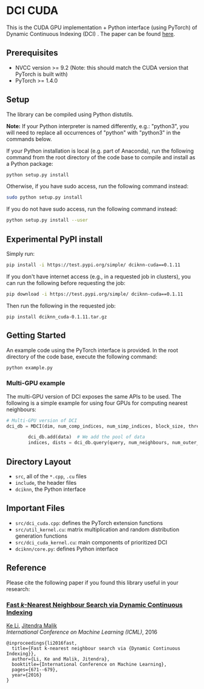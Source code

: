 # DCI CUDA

This is the CUDA GPU implementation + Python interface (using PyTorch) of Dynamic Continuous Indexing (DCI) . The paper can be found [here](https://arxiv.org/abs/1512.00442).

## Prerequisites
* NVCC version >= 9.2 (Note: this should match the CUDA version that PyTorch is built with)
* PyTorch >= 1.4.0

## Setup

The library can be compiled using Python distutils.

**Note:** If your Python interpreter is named differently, e.g.: "python3", you will need to replace all occurrences of "python" with "python3" in the commands below.

If your Python installation is local (e.g. part of Anaconda), run the following command from the root directory of the code base to compile and install as a Python package:
```bash
python setup.py install
```

Otherwise, if you have sudo access, run the following command instead:
```bash
sudo python setup.py install
```

If you do not have sudo access, run the following command instead:
```bash
python setup.py install --user
```


## Experimental PyPI install
Simply run:
```bash
pip install -i https://test.pypi.org/simple/ dciknn-cuda==0.1.11
```
If you don't have internet access (e.g., in a requested job in clusters), you can run the following before requesting the job:
```bash
pip download -i https://test.pypi.org/simple/ dciknn-cuda==0.1.11
```
Then run the following in the requested job:
```
pip install dciknn_cuda-0.1.11.tar.gz
```


## Getting Started

An example code using the PyTorch interface is provided. In the root directory of the code base, execute the following command:

```bash
python example.py
```

### Multi-GPU example
The multi-GPU version of DCI exposes the same APIs to be used. The following is a simple example for using four GPUs for computing nearest neighbours:
```python
# Multi-GPU version of DCI
dci_db = MDCI(dim, num_comp_indices, num_simp_indices, block_size, thread_size, devices=[0, 1, 2, 3])  # We specify GPUs to be used by the DCI instance with `devices`. Set to list(range(torch.cuda.device_count())) to use all available GPUs

        dci_db.add(data)  # We add the pool of data
        indices, dists = dci_db.query(query, num_neighbours, num_outer_iterations)  # We run our desired query
```


## Directory Layout
* `src`, all of the `*.cpp`, `.cu` files
* `include`, the header files
* `dciknn`, the Python interface

## Important Files
* `src/dci_cuda.cpp`: defines the PyTorch extension functions
* `src/util_kernel.cu`: matrix multiplication and random distribution generation functions
* `src/dci_cuda_kernel.cu`: main components of prioritized DCI
* `dciknn/core.py`: defines Python interface

## Reference

Please cite the following paper if you found this library useful in your research:

### [Fast _k_-Nearest Neighbour Search via Dynamic Continuous Indexing](https://arxiv.org/abs/1512.00442)
[Ke Li](https://people.eecs.berkeley.edu/~ke.li/), [Jitendra Malik](https://people.eecs.berkeley.edu/~malik/)\
*International Conference on Machine Learning (ICML)*, 2016

```
@inproceedings{li2016fast,
  title={Fast k-nearest neighbour search via {Dynamic Continuous Indexing}},
  author={Li, Ke and Malik, Jitendra},
  booktitle={International Conference on Machine Learning},
  pages={671--679},
  year={2016}
}
```
